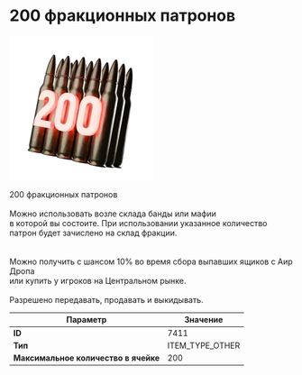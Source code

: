 # 200 фракционных патронов

![Item Image](../img/7411.webp?raw=true)

200 фракционных патронов<br><br>Можно использовать возле склада банды или мафии<br>в которой вы состоите. При использовании указанное количество<br>патрон будет зачислено на склад фракции.<br><br><br>Можно получить с шансом 10% во время сбора выпавших ящиков с Аир Дропа<br>или купить у игроков на Центральном рынке.<br><br>Разрешено передавать, продавать и выкидывать.


| Параметр | Значение |
|----------|----------|
| **ID** | 7411 |
| **Тип** | ITEM_TYPE_OTHER |
| **Максимальное количество в ячейке** | 200 |

